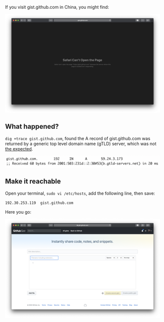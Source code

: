 If you visit gist.github.com in China, you might find:

![(gist-unreachable](./gist-unreachable.png)

## What happened?

`dig +trace gist.github.com`, found the A record of gist.github.com was returned by a generic top level domain name (gTLD) server, which was not [the expected](https://vjyq.github.io/wcrXic/).

![gist-unreachable-reason](./gist-unreachable-reason.png)

## Make it reachable

Open your terminal, `sudo vi /etc/hosts`, add the following line, then save:

```
192.30.253.119  gist.github.com
```

Here you go:

![(gist-reachable](./gist-reachable.png)
